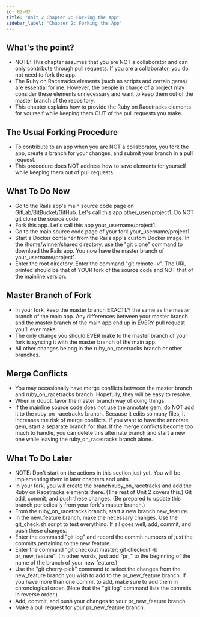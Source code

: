 ```yaml
---
id: 02-02
title: "Unit 2 Chapter 2: Forking the App"
sidebar_label: "Chapter 2: Forking the App"
---
```


## What's the point?
* NOTE: This chapter assumes that you are NOT a collaborator and can only contribute through pull requests.  If you are a collaborator, you do not need to fork the app.
* The Ruby on Racetracks elements (such as scripts and certain gems) are essential for me.  However, the people in charge of a project may consider these elements unnecessary and want to keep them out of the master branch of the repository.
* This chapter explains how to provide the Ruby on Racetracks elements for yourself while keeping them OUT of the pull requests you make.

## The Usual Forking Procedure
* To contribute to an app when you are NOT a collaborator, you fork the app, create a branch for your changes, and submit your branch in a pull request.
* This procedure does NOT address how to save elements for yourself while keeping them out of pull requests.

## What To Do Now
* Go to the Rails app's main source code page on GitLab/BitBucket/GitHub.  Let's call this app other_user/project1.  Do NOT git clone the source code.
* Fork this app.  Let's call this app your_username/project1.
* Go to the main source code page of your fork your_username/project1.
* Start a Docker container from the Rails app's custom Docker image.  In the /home/winner/shared directory, use the "git clone" command to download the Rails app.  You now have the master branch of your_username/project1.
* Enter the root directory.  Enter the command "git remote -v".  The URL printed should be that of YOUR fork of the source code and NOT that of the mainline version.

## Master Branch of Fork
* In your fork, keep the master branch EXACTLY the same as the master branch of the main app.  Any differences between your master branch and the master branch of the main app end up in EVERY pull request you'll ever make.
* The only change you should EVER make to the master branch of your fork is syncing it with the master branch of the main app.
* All other changes belong in the ruby_on_racetracks branch or other branches.

## Merge Conflicts
* You may occasionally have merge conflicts between the master branch and ruby_on_racetracks branch.  Hopefully, they will be easy to resolve.
* When in doubt, favor the master branch way of doing things.
* If the mainline source code does not use the annotate gem, do NOT add it to the ruby_on_racetracks branch.  Because it edits so many files, it increases the risk of merge conflicts.  If you want to have the annotate gem, start a separate branch for that.  If the merge conflicts become too much to handle, you can delete this alternate branch and start a new one while leaving the ruby_on_racetracks branch alone.

## What To Do Later
* NOTE: Don't start on the actions in this section just yet.  You will be implementing them in later chapters and units.
* In your fork, you will create the branch ruby_on_racetracks and add the Ruby on Racetracks elements there.  (The rest of Unit 2 covers this.)  Git add, commit, and push these changes.  (Be prepared to update this branch periodically from your fork's master branch.)
* From the ruby_on_racetracks branch, start a new branch new_feature.
* In the new_feature branch, make the necessary changes.  Use the git_check.sh script to test everything.  If all goes well, add, commit, and push these changes.
* Enter the command "git log" and record the commit numbers of just the commits pertaining to the new feature.
* Enter the command "git checkout master; git checkout -b pr_new_feature".  (In other words, just add "pr_" to the beginning of the name of the branch of your new feature.)
* Use the "git cherry-pick" command to select the changes from the new_feature branch you wish to add to the pr_new_feature branch.  If you have more than one commit to add, make sure to add them in chronological order.  (Note that the "git log" command lists the commits in reverse order.)
* Add, commit, and push your changes to your pr_new_feature branch.
* Make a pull request for your pr_new_feature branch.


